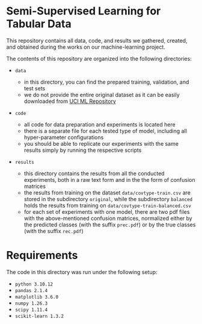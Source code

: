 # Semi-Supervised Learning for Tabular Data

This repository contains all data, code, and results we gathered, created, and obtained during the works on our machine-learning project.

The contents of this repository are organized into the following directories:

- `data`
  - in this directory, you can find the prepared training, validation, and test sets
  - we do not provide the entire original dataset as it can be easily downloaded from [UCI ML Repository](https://doi.org/10.24432/C50K5N)

- `code`
  - all code for data preparation and experiments is located here
  - there is a separate file for each tested type of model, including all hyper-parameter configurations
  - you should be able to replicate our experiments with the same results simply by running the respective scripts

- `results`
  - this directory contains the results from all the conducted experiments, both in a raw text form and in the the form of confusion matrices
  - the results from training on the dataset `data/covtype-train.csv` are stored in the subdirectory `original`, while the subdirectory `balanced` holds the results from training on `data/covtype-train-balanced.csv`
  - for each set of experiments with one model, there are two pdf files with the above-mentioned confusion matrices, normalized either by the predicted classes (with the suffix `prec.pdf`) or by the true classes (with the suffix `rec.pdf`)

# Requirements

The code in this directory was run under the following setup:

- `python 3.10.12`
- `pandas 2.1.4`
- `matplotlib 3.6.0`
- `numpy 1.26.3`
- `scipy 1.11.4`
- `scikit-learn 1.3.2`
